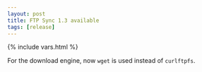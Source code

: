 ```yaml
---
layout: post
title: FTP Sync 1.3 available
tags: [release]
---
```

{% include vars.html %}

For the download engine, now `wget` is used instead of `curlftpfs`.<br />